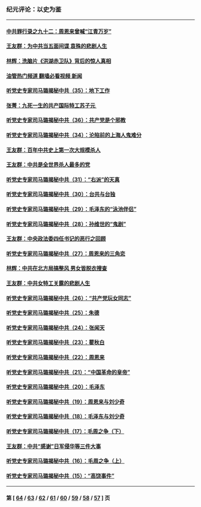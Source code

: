 ### 纪元评论：以史为鉴
---
#### [中共罪行录之九十二：周恩来曾喊“江青万岁”](../../pages/nsc1028/n13869483.md?11240330) 
#### [王友群：为中共当五面间谍 袁殊的悲剧人生](../../pages/nsc1028/n13868782.md?11240330) 
#### [林辉：洗脑片《洪湖赤卫队》背后的惊人真相](../../pages/nsc1028/n13868674.md?11240330) 
#### [油管热门频道 翻墙必看视频 新闻](ok?11240330)
#### [听党史专家司马璐揭秘中共（35）：地下工作](../../pages/nsc1028/n13866828.md?11240330) 
#### [张菁：九死一生的共产国际特工苏子元 ](../../pages/nsc1028/n13867901.md?11240330) 
#### [听党史专家司马璐揭秘中共（36）：共产党是个邪教](../../pages/nsc1028/n13867637.md?11240330) 
#### [听党史专家司马璐揭秘中共（34）：沦陷前的上海人鬼难分](../../pages/nsc1028/n13866165.md?11240330) 
#### [王友群：百年中共史上第一次大规模杀人](../../pages/nsc1028/n13863785.md?11240330) 
#### [王友群：中共是全世界杀人最多的党](../../pages/nsc1028/n13860689.md?11240330) 
#### [听党史专家司马璐揭秘中共（31）：“右派”的天真](../../pages/nsc1028/n13860002.md?11240330) 
#### [听党史专家司马璐揭秘中共（30）：台共与台独](../../pages/nsc1028/n13859351.md?11240330) 
#### [听党史专家司马璐揭秘中共（29）：毛泽东的“泳池伴侣”](../../pages/nsc1028/n13858477.md?11240330) 
#### [听党史专家司马璐揭秘中共（28）：孙维世的“鬼剧”](../../pages/nsc1028/n13856891.md?11240330) 
#### [王友群：中央政法委四任书记的恶行之回顾](../../pages/nsc1028/n13855519.md?11240330) 
#### [听党史专家司马璐揭秘中共（27）：周恩来的三角恋](../../pages/nsc1028/n13855636.md?11240330) 
#### [林辉：中共在北方局搞整风 男女皆脱衣搜查](../../pages/nsc1028/n13855473.md?11240330) 
#### [王友群：中共女特工关露的悲剧人生](../../pages/nsc1028/n13855019.md?11240330) 
#### [听党史专家司马璐揭秘中共（26）：“共产党玩女同志”](../../pages/nsc1028/n13854553.md?11240330) 
#### [听党史专家司马璐揭秘中共（25）：朱德](../../pages/nsc1028/n13853823.md?11240330) 
#### [听党史专家司马璐揭秘中共（24）：张闻天](../../pages/nsc1028/n13852852.md?11240330) 
#### [听党史专家司马璐揭秘中共（23）：瞿秋白](../../pages/nsc1028/n13852353.md?11240330) 
#### [听党史专家司马璐揭秘中共（22）：周恩来](../../pages/nsc1028/n13851190.md?11240330) 
#### [听党史专家司马璐揭秘中共（21）：“中国革命的皇帝”](../../pages/nsc1028/n13850794.md?11240330) 
#### [听党史专家司马璐揭秘中共（20）：毛泽东](../../pages/nsc1028/n13850194.md?11240330) 
#### [听党史专家司马璐揭秘中共（19）：周恩来与刘少奇](../../pages/nsc1028/n13849324.md?11240330) 
#### [听党史专家司马璐揭秘中共（18）：毛泽东与刘少奇](../../pages/nsc1028/n13847834.md?11240330) 
#### [听党史专家司马璐揭秘中共（17）：毛周之争（下）](../../pages/nsc1028/n13842967.md?11240330) 
#### [王友群：中共“感谢”日军侵华等三件大事](../../pages/nsc1028/n13842025.md?11240330) 
#### [听党史专家司马璐揭秘中共（16）：毛周之争（上）](../../pages/nsc1028/n13842192.md?11240330) 
#### [听党史专家司马璐揭秘中共（15）：“高饶事件”](../../pages/nsc1028/n13841710.md?11240330) 

---
#### 第 [ [64](./64.md?11240330) / [63](./63.md?11240330) / [62](./62.md?11240330) / [61](./61.md?11240330) / [60](./60.md?11240330) / [59](./59.md?11240330) / [58](./58.md?11240330) / [57](./57.md?11240330) ] 页
